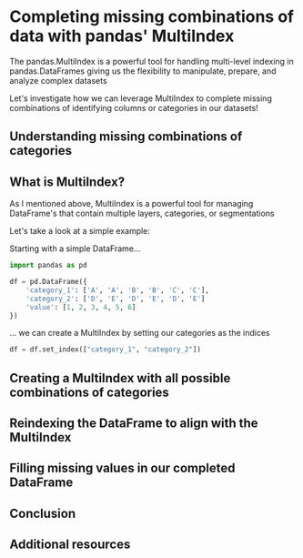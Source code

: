 # Completing missing combinations of data with pandas' MultiIndex

The pandas.MultiIndex is a powerful tool for handling multi-level indexing in pandas.DataFrames giving us the flexibility to manipulate, prepare, and analyze complex datasets

Let's investigate how we can leverage MultiIndex to complete missing combinations of identifying columns or categories in our datasets!

## Understanding missing combinations of categories

## What is MultiIndex?

As I mentioned above, MultiIndex is a powerful tool for managing DataFrame's that contain multiple layers, categories, or segmentations

Let's take a look at a simple example:

Starting with a simple DataFrame...

```python
import pandas as pd

df = pd.DataFrame({
    'category_1': ['A', 'A', 'B', 'B', 'C', 'C'],
    'category_2': ['D', 'E', 'D', 'E', 'D', 'E']
    'value': [1, 2, 3, 4, 5, 6]
})
```

... we can create a MultiIndex by setting our categories as the indices

```python
df = df.set_index(["category_1", "category_2"])         
```

## Creating a MultiIndex with all possible combinations of categories
## Reindexing the DataFrame to align with the MultiIndex
## Filling missing values in our completed DataFrame
## Conclusion
## Additional resources